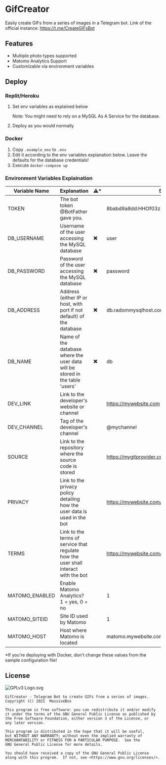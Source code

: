 # GifCreator

Easily create GIFs from a series of images in a Telegram bot.
Link of the official instance: https://t.me/CreateGIFsBot

## Features

- Multiple photo types supported
- Matomo Analytics Support
- Customizable via environment variables

## Deploy

### Replit/Heroku

1. Set env variables as explained below

   Note: You might need to rely on a MySQL As A Service for the database.

2. Deploy as you would normally

### Docker

1. Copy `.example_env` to `.env`
2. Edit it according to the env variables explanation below. Leave the defaults for the database credentials!
3. Execute `docker-compose up`

### Environment Variables Explaination

| Variable Name  | Explanation                                                  | ⚠️*   | Sample Value                                      |
| -------------- | ------------------------------------------------------------ | ---- | ------------------------------------------------- |
| TOKEN          | The bot token @BotFather gave you.                           |      | 8babd9a8dd:HHOf03z2Mi6sYqOaJsKZrhQ33o5S7Y2go_a    |
| DB_USERNAME    | Username of the user accessing the MySQL database            | ✖️    | user                                              |
| DB_PASSWORD    | Password of the user accessing the MySQL database            | ✖️    | password                                          |
| DB_ADDRESS     | Address (either IP or host, with port if not default) of the database | ✖️    | db.radommysqlhost.com:1234                        |
| DB_NAME        | Name of the database where the user data will be stored in the table 'users' | ✖️    | db                                                |
| DEV_LINK       | Link to the developer's website or channel                   |      | https://mywebsite.com                             |
| DEV_CHANNEL    | Tag of the developer's channel                               |      | @mychannel                                        |
| SOURCE         | Link to the repository where the source code is stored       |      | https://mygitprovider.com/myusername/myrepository |
| PRIVACY        | Link to the privacy policy detailing how the user data is used in the bot |      | https://mywebsite.com/privacy                     |
| TERMS          | Link to the terms of service that regulate how the user shall interact with the bot |      | https://mywebsite.com/terms                       |
| MATOMO_ENABLED | Enable Matomo Analytics? 1 = yes, 0 = no                     |      | 1                                                 |
| MATOMO_SITEID  | Site ID used by Matomo                                       |      | 1                                                 |
| MATOMO_HOST    | Host where Matomo is located                                 |      | matomo.mywebsite.com                              |

*If you're deploying with Docker, don't change these values from the sample configuration file!

## License

![GPLv3 Logo.svg](https://upload.wikimedia.org/wikipedia/commons/thumb/9/93/GPLv3_Logo.svg/220px-GPLv3_Logo.svg.png)

```
GifCreator - Telegram Bot to create GIFs from a series of images.
Copyright (C) 2021  MassiveBox

This program is free software: you can redistribute it and/or modify
it under the terms of the GNU General Public License as published by
the Free Software Foundation, either version 3 of the License, or
any later version.

This program is distributed in the hope that it will be useful,
but WITHOUT ANY WARRANTY; without even the implied warranty of
MERCHANTABILITY or FITNESS FOR A PARTICULAR PURPOSE.  See the
GNU General Public License for more details.

You should have received a copy of the GNU General Public License
along with this program.  If not, see <https://www.gnu.org/licenses/>.
```